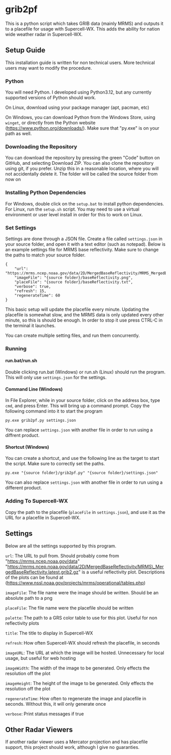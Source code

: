 # grib2pf
This is a python script which takes GRIB data (mainly MRMS) and outputs it to a
placefile for usage with Supercell-WX. This adds the ability for nation wide
weather radar in Supercell-WX.

## Setup Guide
This installation guide is written for non technical users. More technical
users may want to modify the procedure.

### Python
You will need Python. I developed using Python3.12, but any currently supported
versions of Python should work.

On Linux, download using your package manager (apt, pacman, etc)

On Windows, you can download Python from the Windows Store, using `winget`, or
directly from the Python website (https://www.python.org/downloads/). Make sure
that "py.exe" is on your path as well.

### Downloading the Repository
You can download the repository by pressing the green "Code" button on GitHub,
and selecting Download ZIP. You can also clone the repository using git, if you
prefer. Unzip this in a reasonable location, where you will not accidentally
delete it. The folder will be called the source folder from now on

### Installing Python Dependencies
For Windows, double click on the `setup.bat` to install python dependencies.
For Linux, run the `setup.sh` script. You may need to use a virtual environment
or user level install in order for this to work on Linux.

### Set Settings
Settings are done through a JSON file. Create a file called `settings.json` in
your source folder, and open it with a text editor (such as notepad). Below is
an example settings file for MRMS base reflectivity. Make sure to change the
paths to match your source folder.

```
{
    "url": "https://mrms.ncep.noaa.gov/data/2D/MergedBaseReflectivity/MRMS_MergedBaseReflectivity.latest.grib2.gz",
    "imageFile": "{source folder}/baseReflectivity.png",
    "placeFile": "{source folder}/baseReflectivity.txt",
    "verbose": true,
    "refresh": 15,
    "regenerateTime": 60
}
```

This basic setup will update the placefile every minute. Updating the placefile
is somewhat slow, and the MRMS data is only updated every other minute, so
this is should be enough. In order to stop it use press CTRL-C in the terminal
it launches.

You can create multiple setting files, and run them concurrently.

### Running
#### run.bat/run.sh
Double clicking run.bat (Windows) or run.sh (Linux) should run the program.
This will only use `settings.json` for the settings.

#### Command Line (Windows)
In File Explorer, while in your source folder, click on the address box, type
`cmd`, and press Enter. This will bring up a command prompt. Copy the following
command into it to start the program
```
py.exe grib2pf.py settings.json
```
You can replace `settings.json` with another file in order to run using a
diffrent product.

#### Shortcut (Windows)
You can create a shortcut, and use the following line as the target to start
the script. Make sure to correctly set the paths.
```
py.exe "{source folder}/grib2pf.py" "{source folder}/settings.json"
```
You can also replace `settings.json` with another file in order to run using a
different product.

### Adding To Supercell-WX
Copy the path to the placefile (`placeFile` in `settings.json`), and use it
as the URL for a placefile in Supercell-WX.

## Settings
Below are all the settings supported by this program.

`url`: The URL to pull from. Should probably come from
"https://mrms.ncep.noaa.gov/data"
"https://mrms.ncep.noaa.gov/data/2D/MergedBaseReflectivity/MRMS\_MergedBaseReflectivity.latest.grib2.gz"
is a useful reflectivity plot. Descriptions of the plots can be found at
(https://www.nssl.noaa.gov/projects/mrms/operational/tables.php)

`imageFile`: The file name were the image should be written. Should be an
absolute path to a png

`placeFile`: The file name were the placefile should be written

`palette`: The path to a GRS color table to use for this plot. Useful for non
reflectivity plots

`title`: The title to display in Supercell-WX

`refresh`: How often Supercell-WX should refresh the placefile, in seconds

`imageURL`: The URL at which the image will be hosted. Unnecessary for local
usage, but useful for web hosting

`imageWidth`: The width of the image to be generated. Only effects the resolution
off the plot

`imageHeight`: The height of the image to be generated. Only effects the
resolution off the plot

`regenerateTime`: How often to regenerate the image and placefile in seconds.
Without this, it will only generate once

`verbose`: Print status messages if true

## Other Radar Viewers
If another radar viewer uses a Mercator projection and has placefile support,
this project should work, although I give no guaranties.
